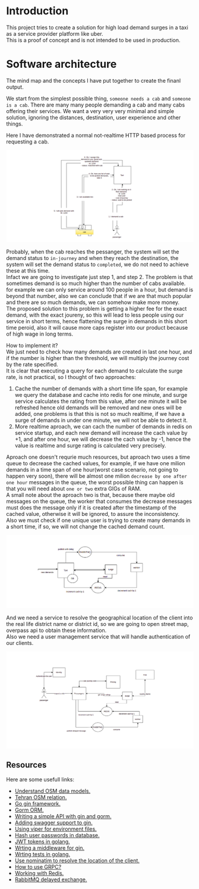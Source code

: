# Introduction

This project tries to create a solution for high load demand surges in a taxi as a service provider platform like uber.  
This is a proof of concept and is not intended to be used in production.

# Software architecture

The mind map and the concepts I have put together to create the finanl output.    

We start from the simplest possible thing, `someone needs a cab` and `someone is a cab`. There are many many people demanding a cab and many cabs offering their services. We want a very very very minimal and simple solution, ignoring the distances, destination, user experience and other things.  

Here I have demonstrated a normal not-realtime HTTP based process for requesting a cab.

![simple request response](./docs/images/simple-cycle.png)

Probably, when the cab reaches the pessanger, the system will set the demand status to `in-journey` and when they reach the destination, the system will set the demand status to `completed`, we do not need to achieve these at this time.   
Infact we are going to investigate just step 1, and step 2. The problem is that sometimes demand is so much higher than the number of cabs available. for example we can only service around 100 people in a hour, but demand is beyond that number, also we can conclude that if we are that much popular and there are so much demands, we can somehow make more money.  
The proposed solution to this problem is getting a higher fee for the exact demand, with the exact joureny, so this will lead to less people using our service in short terms, hence flattening the surge in demands in this short time peroid, also it will cause more caps register into our product because of high wage in long terms.   

How to implement it?  
We just need to check how many demands are created in last one hour, and if the number is higher than the threshold, we will multiply the journey cost by the rate specified.  
It is clear that executing a query for each demand to calculate the surge rate, is not practical, so I thought of two approaches: 
1. Cache the number of demands with a short time life span, for example we query the database and cache into redis for one minute, and surge service calculates the rating from this value, after one minute it will be refreshed hence old demands will be removed and new ones will be added, one problems is that this is not so much realtime, if we have a surge of demands in under one minute, we will not be able to detect it.  
2. More realtime aproach, we can cach the number of demands in redis on service startup, and each new demand will increase the cach value by +1, and after one hour, we will decrease the cach value by -1, hence the value is realtime and surge rating is calculated very precisely.   

Aproach one doesn't requrie much resources, but aproach two uses a time queue to decrease the cached values, for example, if we have one milion demands in a time span of one hour(worst case scenario, not going to happen very soon), there will be almost one milion `decrease by one after one hour` messages in the queue, the worst possible thing can happen is that you will need about `one or two` extra GIGs of RAM.  
A small note about the aproach two is that, because there maybe old messages on the queue, the worker that consumes the decrease messages must does the message only if it is created after the timestamp of the cached value, otherwise it will be ignored, to assure the inconsistency.  
Also we must check if one unique user is trying to create many demands in a short time, if so, we will not change the cached demand count.  

![surge service basic](./docs/images/surge-basic.png)

And we need a service to resolve the geographical location of the client into the real life district name or district id, so we are going to open street map, overpass api to obtain these information.  
Also we need a user management service that will handle authentication of our clients.  

![overal design](./docs/images/design.png)

## Resources

Here are some usefull links:  
- [Understand OSM data models.](https://wiki.openstreetmap.org/wiki/Elements)  
- [Tehran OSM relation.](https://www.openstreetmap.org/relation/6663864#map=12/35.7398/51.4933)  
- [Go gin framework.](https://github.com/gin-gonic/gin)  
- [Gorm ORM.](https://github.com/go-gorm/gorm)  
- [Writing a simple API with gin and gorm.](https://blog.logrocket.com/how-to-build-a-rest-api-with-golang-using-gin-and-gorm/)  
- [Adding swagger support to gin.](https://github.com/swaggo/swag)  
- [Using viper for environment files.](https://github.com/spf13/viper)  
- [Hash user passwords in database.](https://pkg.go.dev/golang.org/x/crypto/bcrypt)  
- [JWT tokens in golang.](https://github.com/golang-jwt/jwt)  
- [Wrting a middleware for gin.](https://sosedoff.com/2014/12/21/gin-middleware.html)  
- [Wrting tests in golang.](https://www.digitalocean.com/community/tutorials/how-to-write-unit-tests-in-go-using-go-test-and-the-testing-package)  
- [Use nominatim to resolve the location of the client.](https://nominatim.org/release-docs/develop/api/Reverse/)  
- [How to use GRPC?](https://tutorialedge.net/golang/go-grpc-beginners-tutorial/)  
- [Working with Redis.](https://github.com/go-redis/redis)  
- [RabbitMQ delayed exchange.](https://blog.rabbitmq.com/posts/2015/04/scheduling-messages-with-rabbitmq)  

